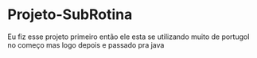 # Projeto-SubRotina
Eu fiz esse projeto primeiro então ele esta se utilizando muito de portugol no começo mas logo depois e passado pra java
